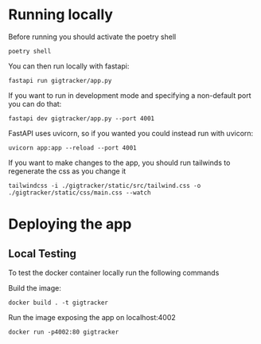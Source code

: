 # Running locally
Before running you should activate the poetry shell
```shell
poetry shell
```

You can then run locally with fastapi:

```shell
fastapi run gigtracker/app.py
```

If you want to run in development mode and specifying a non-default port you can do that:
```shell
fastapi dev gigtracker/app.py --port 4001
```

FastAPI uses uvicorn, so if you wanted you could instead run with uvicorn:
```shell
uvicorn app:app --reload --port 4001
```
If you want to make changes to the app, you should run tailwinds to regenerate the css as you change it

```shell
tailwindcss -i ./gigtracker/static/src/tailwind.css -o ./gigtracker/static/css/main.css --watch
```

# Deploying the app

## Local Testing
To test the docker container locally run the following commands

Build the image:
```shell
docker build . -t gigtracker
```

Run the image exposing the app on localhost:4002
```shell
docker run -p4002:80 gigtracker
```

